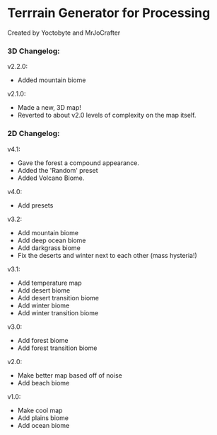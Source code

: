 # Terrrain Generator for Processing
Created by Yoctobyte and MrJoCrafter

### 3D Changelog:
v2.2.0:
- Added mountain biome

v2.1.0:
- Made a new, 3D map!
- Reverted to about v2.0 levels of complexity on the map itself.

### 2D Changelog:
v4.1:
- Gave the forest a compound appearance.
- Added the 'Random' preset
- Added Volcano Biome.

v4.0:
- Add presets

v3.2:
- Add mountain biome
- Add deep ocean biome 
- Add darkgrass biome
- Fix the deserts and winter next to each other (mass hysteria!)

v3.1:
- Add temperature map
- Add desert biome
- Add desert transition biome
- Add winter biome
- Add winter transition biome

v3.0:
- Add forest biome
- Add forest transition biome

v2.0:
- Make better map based off of noise
- Add beach biome

v1.0:
- Make cool map
- Add plains biome
- Add ocean biome
